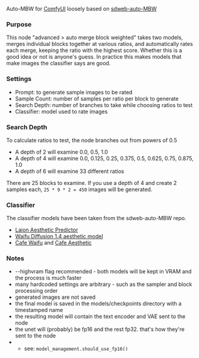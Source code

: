 Auto-MBW for [ComfyUI](https://github.com/comfyanonymous/ComfyUI) loosely based on [sdweb-auto-MBW](https://github.com/Xerxemi/sdweb-auto-MBW)

### Purpose
This node "advanced > auto merge block weighted" takes two models, merges individual blocks together at various ratios, and automatically rates each merge, keeping the ratio with the highest score. Whether this is a good idea or not is anyone's guess. In practice this makes models that make images the classifier says are good.

### Settings
- Prompt: to generate sample images to be rated
- Sample Count: number of samples per ratio per block to generate
- Search Depth: number of branches to take while choosing ratios to test
- Classifier: model used to rate images

### Search Depth
To calculate ratios to test, the node branches out from powers of 0.5

- A depth of 2 will examine 0.0, 0.5, 1.0
- A depth of 4 will examine 0.0, 0.125, 0.25, 0.375, 0.5, 0.625, 0.75, 0.875, 1.0
- A depth of 6 will examine 33 different ratios

There are 25 blocks to examine. If you use a depth of 4 and create 2 samples each, `25 * 9 * 2 = 450` images will be generated.

### Classifier
The classifier models have been taken from the sdweb-auto-MBW repo.

- [Laion Aesthetic Predictor](https://huggingface.co/spaces/Geonmo/laion-aesthetic-predictor)
- [Waifu Diffusion 1.4 aesthetic model](https://huggingface.co/hakurei/waifu-diffusion-v1-4)
- [Cafe Waifu](https://huggingface.co/cafeai/cafe_waifu) and [Cafe Aesthetic](https://huggingface.co/cafeai/cafe_aesthetic)

### Notes
- --highvram flag recommended - both models will be kept in VRAM and the process is much faster
- many hardcoded settings are arbitrary - such as the sampler and block processing order
- generated images are not saved
- the final model is saved in the models/checkpoints directory with a timestamped name
- the resulting model will contain the text encoder and VAE sent to the node
- the unet will (probably) be fp16 and the rest fp32. that's how they're sent to the node
- - see: `model_management.should_use_fp16()`
